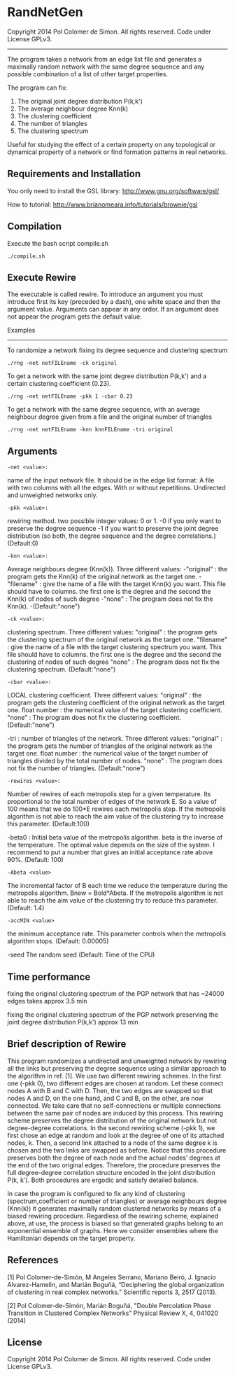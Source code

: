 RandNetGen
========================================================================

 Copyright 2014 Pol Colomer de Simon. All rights reserved. Code under License GPLv3.
______________________________________________________________________________________

The program takes a network from an edge list file and generates a maximally random network with the same degree sequence and any possible combination of a list of other target properties.

The program can fix:
1. The original joint degree distribution P(k,k')
2. The average neighbour degree Knn(k)
3. The clustering coefficient
4. The number of triangles
5. The clustering spectrum
 
Useful for studying the effect of a certain property on any topological or dynamical property of a network or find formation patterns in real networks. 

## Requirements and Installation

  You only need to install the GSL library: http://www.gnu.org/software/gsl/
  
  How to tutorial: http://www.brianomeara.info/tutorials/brownie/gsl

## Compilation

  Execute the bash script compile.sh

    ./compile.sh


## Execute Rewire

The executable is called rewire. To introduce an argument you must introduce first its key (preceded by a dash), one white space and then the argument value. 
Arguments can appear in any order. If an argument does not appear the program gets the default value:

Examples
______________
 To randomize a network fixing its degree sequence and clustering spectrum
 
 	./rng -net netFILEname -ck original
 
 
 To get a network with the same joint degree distribution P(k,k') and a certain clustering coefficient (0.23).
 
 	./rng -net netFILEname -pkk 1 -cbar 0.23
 
 
 To get a network with the same degree sequence, with an average neighbour degree given from a file and the original number of triangles
 
 	./rng -net netFILEname -knn knnFILEname -tri original
 
 
 
## Arguments


    -net <value>:
name of the input network file. It should be in the edge list format: 
A file with two columns with all the edges. With or without repetitions.
Undirected and unweighted networks only.
    
    -pkk <value>: 
rewiring method. two possible integer values: 0 or 1.
-0 if you only want to preserve the degree sequence
-1 if you want to preserve the joint degree distribution (so both, the degree sequence and the degree correlations.)
  (Default:0)

    -knn <value>: 
Average neighbours degree (Knn(k)). Three different values:
-"original" : the program gets the Knn(k) of the original network as the target one.
-"filename" : give the name of a file with the target Knn(k) you want. This file should have to columns. the first one is the degree and the second the Knn(k) of nodes of such degree
-"none"     : The program does not fix the Knn(k).
-(Default:"none")

    -ck <value>: 
clustering spectrum. Three different values:
"original" : the program gets the clustering spectrum of the original network as the target one.
"filename" : give the name of a file with the target clustering spectrum you want. This file should have to columns. the first one is the degree and the second the clustering of nodes of such degree
"none"     : The program does not fix the clustering spectrum.
(Default:"none")

    -cbar <value>:
LOCAL clustering coefficient. Three different values:
"original"   : the program gets the clustering coefficient of the original network as the target one.
float number : the numerical value of the target clustering coefficient.
"none"       : The program does not fix the clustering coefficient.
(Default:"none")

   -tri <value>:
number of triangles of the network. Three different values:
"original"   : the program gets the number of triangles of the original network as the target one.
float number : the numerical value of the target number of triangles divided by the total number of nodes.
"none"       : The program does not fix the number of triangles.
(Default:"none")


    -rewires <value>: 
Number of rewires of each metropolis step for a given temperature. Its proportional to the total number of edges of the network E. So a value of 100 means that we do 100*E rewires each metropolis step. If the metropolis algorithm is not able to reach the aim value of the clustering try to increase this parameter.
(Default:100)

   -beta0 <value>:
Initial beta value of the metropolis algorithm. beta is the inverse of the temperature.
The optimal value depends on the size of the system.
I recommend to put a number that gives an initial acceptance rate above 90%.
(Default: 100)

    -Abeta <value>
The incremental factor of B each time we reduce the temperature during the metropolis algorithm.
Bnew = Bold*Abeta.
If the metropolis algorithm is not able to reach the aim value of the clustering try to reduce this parameter.
(Default: 1.4)

    -accMIN <value>
the minimum acceptance rate.
This parameter controls when the metropolis algorithm stops.
(Default: 0.00005)

   -seed <value>
The random seed
(Default: Time of the CPU)

## Time performance

fixing the original clustering spectrum of the PGP network that has ~24000 edges takes approx 3.5 min

fixing the original clustering spectrum of the PGP network preserving the joint degree distribution P(k,k') approx 13 min

    

## Brief description of Rewire

This program randomizes a undirected and unweighted network by rewiring all the links but preserving the degree sequence using a similar approach to the algorithm in ref. [1]. We use two different rewiring schemes. In the first one (-pkk 0), two different edges are chosen at random. Let these connect nodes A with B and C with D. Then, the two edges are swapped so that nodes A and D, on the one hand, and C and B, on the other, are now connected. We take care that no self-connections or multiple connections between the same pair of nodes are induced by this process. This rewiring scheme preserves the degree distribution of the original network but not degree-degree correlations. In the second rewiring scheme (-pkk 1), we first chose an edge at random and look at the degree of one of its attached nodes, k. Then, a second link attached to a node of the same degree k is chosen and the two links are swapped as before. Notice that this procedure preserves both the degree of each node and the actual nodes’ degrees at the end of the two original edges. Therefore, the procedure preserves the full degree-degree correlation structure encoded in the joint distribution P(k, k'). Both procedures are ergodic and satisfy detailed balance.

In case the program is configured to fix any kind of clustering (spectrum,coefficient or number of triangles) or average neighbours degree (Knn(k)) it generates maximally random clustered networks by means of a biased rewiring procedure. Regardless of the rewiring scheme, explained above, at use, the process is biased so that generated graphs belong to an exponential ensemble of graphs. Here we consider ensembles where the Hamiltonian depends on the target property.


## References 

[1] Pol Colomer-de-Simón, M Angeles Serrano, Mariano Beiró, 
    J. Ignacio Alvarez-Hamelin, and    Marián Boguñá,
    “Deciphering the global organization of clustering in real
    complex networks.” Scientific reports 3, 2517 (2013).

[2] Pol Colomer-de-Simón, Marián Boguñá,
    "Double Percolation Phase Transition in Clustered Complex Networks"
    Physical Review X, 4, 041020 (2014)

## License

Copyright 2014 Pol Colomer de Simon.
All rights reserved. 
Code under License GPLv3.





